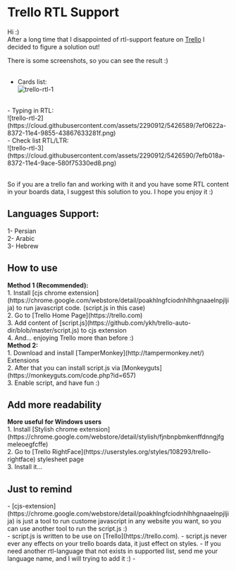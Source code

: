 Trello RTL Support
===============

Hi :) <br>
After a long time that I disappointed of rtl-support feature on [Trello](https://trello.com) I decided to figure a solution out! <br>

There is some screenshots, so you can see the result :) <br><br>

- Cards list: <br>
![trello-rtl-1](https://cloud.githubusercontent.com/assets/2290912/5434811/1678ca1c-846b-11e4-807c-8aad75610000.jpg)
 <br>
- Typing in RTL: <br>
![trello-rtl-2](https://cloud.githubusercontent.com/assets/2290912/5426589/7ef0622a-8372-11e4-9855-43867633281f.png) <br>
- Check list RTL/LTR: <br>
![trello-rtl-3](https://cloud.githubusercontent.com/assets/2290912/5426590/7efb018a-8372-11e4-9ace-580f75330ed8.png) <br><br>

So if you are a trello fan and working with it and you have some RTL content in your boards data, I suggest this solution to you. I hope you enjoy it :)<br>

<h2>Languages Support:</h2>
1- Persian <br>
2- Arabic <br>
3- Hebrew <br>

<h2>How to use</h2>
<b>Method 1 (Recommended):</b> <br>
1. Install [cjs chrome extension](https://chrome.google.com/webstore/detail/poakhlngfciodnhlhhgnaaelnpjljija) to run javascript code. (script.js in this case) <br>
2. Go to [Trello Home Page](https://trello.com) <br>
3. Add content of [script.js](https://github.com/ykh/trello-auto-dir/blob/master/script.js) to cjs extension <br>
4. And... enjoying Trello more than before :) <br>
<b>Method 2:</b> <br>
1. Download and install [TamperMonkey](http://tampermonkey.net/) Extensions <br>
2. After that you can install script.js via [Monkeyguts](https://monkeyguts.com/code.php?id=657) <br>
3. Enable script, and have fun :) <br>

<h2>Add more readability</h2>
<b>More useful for Windows users</b> <br>
1. Install [Stylish chrome extension](https://chrome.google.com/webstore/detail/stylish/fjnbnpbmkenffdnngjfgmeleoegfcffe) <br>
2. Go to [Trello RightFace](https://userstyles.org/styles/108293/trello-rightface) stylesheet page<br>
3. Install it... <br>

<h2>Just to remind</h2>
- [cjs-extension](https://chrome.google.com/webstore/detail/poakhlngfciodnhlhhgnaaelnpjljija) is just a tool to run custome javascript in any website you want, so you can use another tool to run the script.js :)<br>
- script.js is written to be use on [Trello](https://trello.com).
- script.js never ever any effects on your trello boards data, it just effect on styles.
- If you need another rtl-language that not exists in supported list, send me your language name, and I will trying to add it :)
- 
